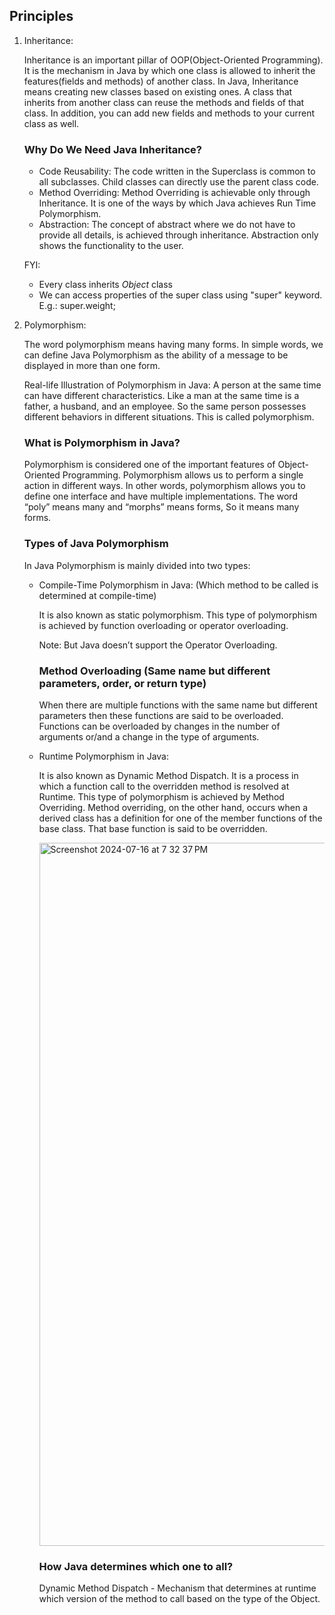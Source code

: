 ## Principles

1. Inheritance:

   Inheritance is an important pillar of OOP(Object-Oriented Programming). It is the mechanism in Java by which one class is allowed to         inherit the features(fields and methods) of another class. In Java, Inheritance means creating new classes based on existing ones. A         class that inherits from another class can reuse the methods and fields of that class. In addition, you can add new fields and methods to    your current class as well.  

   ### Why Do We Need Java Inheritance?
   - Code Reusability: The code written in the Superclass is common to all subclasses. Child classes can directly use the parent class code.
   - Method Overriding: Method Overriding is achievable only through Inheritance. It is one of the ways by which Java achieves Run Time           Polymorphism.
   - Abstraction: The concept of abstract where we do not have to provide all details, is achieved through inheritance. Abstraction only          shows the functionality to the user.

   FYI:
   - Every class inherits *Object* class
   - We can access properties of the super class using "super" keyword. E.g.: super.weight;

2. Polymorphism:

   The word polymorphism means having many forms. In simple words, we can define Java Polymorphism as the ability of a message to be            displayed in more than one form.

   Real-life Illustration of Polymorphism in Java: A person at the same time can have different characteristics. Like a man at the same time    is a father, a husband, and an employee. So the same person possesses different behaviors in different situations. This is called            polymorphism. 

   ### What is Polymorphism in Java?
   Polymorphism is considered one of the important features of Object-Oriented Programming. Polymorphism allows us to perform a single          action in different ways. In other words, polymorphism allows you to define one interface and have multiple implementations. The word        “poly” means many and “morphs” means forms, So it means many forms.

   ### Types of Java Polymorphism
   In Java Polymorphism is mainly divided into two types: 

   - Compile-Time Polymorphism in Java: (Which method to be called is determined at compile-time)

     It is also known as static polymorphism. This type of polymorphism is achieved by function overloading or operator overloading. 

     Note: But Java doesn’t support the Operator Overloading.

     ### Method Overloading (Same name but different parameters, order, or return type)

     When there are multiple functions with the same name but different parameters then these functions are said to be overloaded. Functions      can be overloaded by changes in the number of arguments or/and a change in the type of arguments.

   - Runtime Polymorphism in Java:
     
     It is also known as Dynamic Method Dispatch. It is a process in which a function call to the overridden method is resolved at Runtime.       This type of polymorphism is achieved by Method Overriding. Method overriding, on the other hand, occurs when a derived class has a          definition for one of the member functions of the base class. That base function is said to be overridden.

     <img width="1125" alt="Screenshot 2024-07-16 at 7 32 37 PM" src="https://github.com/user-attachments/assets/61a9835a-3252-423d-9193-46cc7bcb0e95">

     ### How Java determines which one to all?

     Dynamic Method Dispatch - Mechanism that determines at runtime which version of the method to call based on the type of the Object.

     
